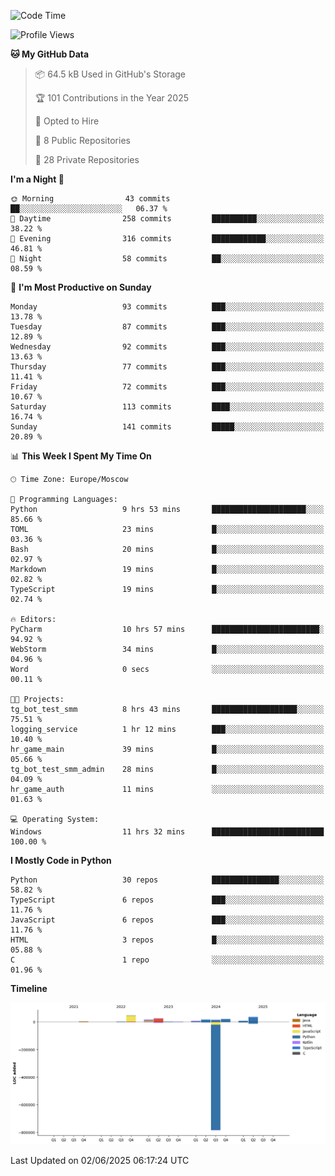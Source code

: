<!--START_SECTION:waka-->
![Code Time](http://img.shields.io/badge/Code%20Time-686%20hrs%205%20mins-blue)

![Profile Views](http://img.shields.io/badge/Profile%20Views-0-blue)

**🐱 My GitHub Data** 

> 📦 64.5 kB Used in GitHub's Storage 
 > 
> 🏆 101 Contributions in the Year 2025
 > 
> 💼 Opted to Hire
 > 
> 📜 8 Public Repositories 
 > 
> 🔑 28 Private Repositories 
 > 
**I'm a Night 🦉** 

```text
🌞 Morning                43 commits          ██░░░░░░░░░░░░░░░░░░░░░░░   06.37 % 
🌆 Daytime                258 commits         ██████████░░░░░░░░░░░░░░░   38.22 % 
🌃 Evening                316 commits         ████████████░░░░░░░░░░░░░   46.81 % 
🌙 Night                  58 commits          ██░░░░░░░░░░░░░░░░░░░░░░░   08.59 % 
```
📅 **I'm Most Productive on Sunday** 

```text
Monday                   93 commits          ███░░░░░░░░░░░░░░░░░░░░░░   13.78 % 
Tuesday                  87 commits          ███░░░░░░░░░░░░░░░░░░░░░░   12.89 % 
Wednesday                92 commits          ███░░░░░░░░░░░░░░░░░░░░░░   13.63 % 
Thursday                 77 commits          ███░░░░░░░░░░░░░░░░░░░░░░   11.41 % 
Friday                   72 commits          ███░░░░░░░░░░░░░░░░░░░░░░   10.67 % 
Saturday                 113 commits         ████░░░░░░░░░░░░░░░░░░░░░   16.74 % 
Sunday                   141 commits         █████░░░░░░░░░░░░░░░░░░░░   20.89 % 
```


📊 **This Week I Spent My Time On** 

```text
🕑︎ Time Zone: Europe/Moscow

💬 Programming Languages: 
Python                   9 hrs 53 mins       █████████████████████░░░░   85.66 % 
TOML                     23 mins             █░░░░░░░░░░░░░░░░░░░░░░░░   03.36 % 
Bash                     20 mins             █░░░░░░░░░░░░░░░░░░░░░░░░   02.97 % 
Markdown                 19 mins             █░░░░░░░░░░░░░░░░░░░░░░░░   02.82 % 
TypeScript               19 mins             █░░░░░░░░░░░░░░░░░░░░░░░░   02.74 % 

🔥 Editors: 
PyCharm                  10 hrs 57 mins      ████████████████████████░   94.92 % 
WebStorm                 34 mins             █░░░░░░░░░░░░░░░░░░░░░░░░   04.96 % 
Word                     0 secs              ░░░░░░░░░░░░░░░░░░░░░░░░░   00.11 % 

🐱‍💻 Projects: 
tg_bot_test_smm          8 hrs 43 mins       ███████████████████░░░░░░   75.51 % 
logging_service          1 hr 12 mins        ███░░░░░░░░░░░░░░░░░░░░░░   10.40 % 
hr_game_main             39 mins             █░░░░░░░░░░░░░░░░░░░░░░░░   05.66 % 
tg_bot_test_smm_admin    28 mins             █░░░░░░░░░░░░░░░░░░░░░░░░   04.09 % 
hr_game_auth             11 mins             ░░░░░░░░░░░░░░░░░░░░░░░░░   01.63 % 

💻 Operating System: 
Windows                  11 hrs 32 mins      █████████████████████████   100.00 % 
```

**I Mostly Code in Python** 

```text
Python                   30 repos            ███████████████░░░░░░░░░░   58.82 % 
TypeScript               6 repos             ███░░░░░░░░░░░░░░░░░░░░░░   11.76 % 
JavaScript               6 repos             ███░░░░░░░░░░░░░░░░░░░░░░   11.76 % 
HTML                     3 repos             █░░░░░░░░░░░░░░░░░░░░░░░░   05.88 % 
C                        1 repo              ░░░░░░░░░░░░░░░░░░░░░░░░░   01.96 % 
```



**Timeline**

![Lines of Code chart](https://raw.githubusercontent.com/adlemx/adlemx/main/assets/bar_graph.png)


 Last Updated on 02/06/2025 06:17:24 UTC
<!--END_SECTION:waka-->
